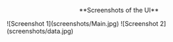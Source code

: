 <p align="center">**Screenshots of the UI**</p>
![Screenshot 1](screenshots/Main.jpg)
![Screenshot 2](screenshots/data.jpg)
